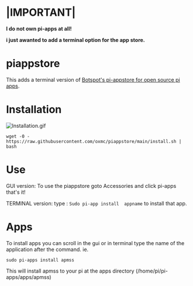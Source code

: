 # |IMPORTANT|
**I do not own pi-apps at all!**

**i just awanted to add a terminal option for the app store.**
# piappstore
This adds a terminal version of [Botspot's pi-appstore for open source pi apps](https://github.com/Botspot/pi-apps).
# Installation

![Installation.gif](/images/install.gif)

```
wget -0 - https://raw.githubusercontent.com/oxmc/piappstore/main/install.sh | bash
```
# Use
GUI version:
To use the piappstore goto Accessories and click pi-apps
that's it!

TERMINAL version:
type : ```Sudo pi-app install  appname```
to install that app.
# Apps
To install apps you can scroll in the gui or in terminal type the name of the application after the command.
ie.
```
sudo pi-apps install apmss
```
This will install apmss to your pi at the apps directory (/home/pi/pi-apps/apps/apmss)
